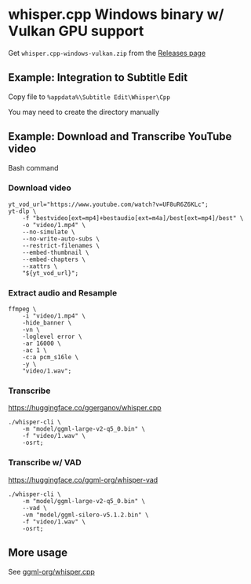 # whisper.cpp Windows binary w/ Vulkan GPU support

Get `whisper.cpp-windows-vulkan.zip` from the [Releases page](https://github.com/jerryshell/whisper.cpp-windows-vulkan-bin/releases)

## Example: Integration to Subtitle Edit

Copy file to `%appdata%\Subtitle Edit\Whisper\Cpp`

You may need to create the directory manually

## Example: Download and Transcribe YouTube video

Bash command

### Download video

```shell
yt_vod_url="https://www.youtube.com/watch?v=UF8uR6Z6KLc";
yt-dlp \
    -f "bestvideo[ext=mp4]+bestaudio[ext=m4a]/best[ext=mp4]/best" \
    -o "video/1.mp4" \
    --no-simulate \
    --no-write-auto-subs \
    --restrict-filenames \
    --embed-thumbnail \
    --embed-chapters \
    --xattrs \
    "${yt_vod_url}";
```

### Extract audio and Resample

```shell
ffmpeg \
    -i "video/1.mp4" \
    -hide_banner \
    -vn \
    -loglevel error \
    -ar 16000 \
    -ac 1 \
    -c:a pcm_s16le \
    -y \
    "video/1.wav";
```

### Transcribe

https://huggingface.co/ggerganov/whisper.cpp

```shell
./whisper-cli \
    -m "model/ggml-large-v2-q5_0.bin" \
    -f "video/1.wav" \
    -osrt;
```

### Transcribe w/ VAD

https://huggingface.co/ggml-org/whisper-vad

```shell
./whisper-cli \
    -m "model/ggml-large-v2-q5_0.bin" \
    --vad \
    -vm "model/ggml-silero-v5.1.2.bin" \
    -f "video/1.wav" \
    -osrt;
```

## More usage

See [ggml-org/whisper.cpp](https://github.com/ggml-org/whisper.cpp)
